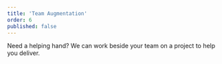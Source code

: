```yaml
---
title: 'Team Augmentation'
order: 6
published: false
---
```


Need a helping hand? We can work beside your team on a project to help you deliver.
